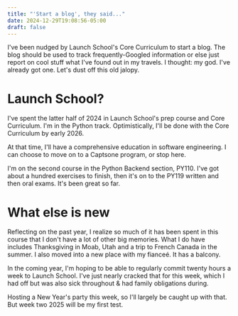 ```yaml
---
title: "'Start a blog', they said..."
date: 2024-12-29T19:08:56-05:00
draft: false
---
```


I've been nudged by Launch School's Core Curriculum to start a blog. The blog should be used to track frequently-Googled information or else just report on cool stuff what I've found out in my travels. I thought: my god. I've already got one. Let's dust off this old jalopy.

# Launch School?

I've spent the latter half of 2024 in Launch School's prep course and Core Curriculum. I'm in the Python track. Optimistically, I'll be done with the Core Curriculum by early 2026.

At that time, I'll have a comprehensive education in software engineering. I can choose to move on to a Captsone program, or stop here.

I'm on the second course in the Python Backend section, PY110. I've got about a hundred exercises to finish, then it's on to the PY119 written and then oral exams. It's been great so far.

# What else is new

Reflecting on the past year, I realize so much of it has been spent in this course that I don't have a lot of other big memories. What I do have includes Thanksgiving in Moab, Utah and a trip to French Canada in the summer. I also moved into a new place with my fianceé. It has a balcony.

In the coming year, I'm hoping to be able to regularly commit twenty hours a week to Launch School. I've just nearly cracked that for this week, which I had off but was also sick throughout & had family obligations during.

Hosting a New Year's party this week, so I'll largely be caught up with that. But week two 2025 will be my first test.
